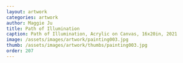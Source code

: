```yaml
---
layout: artwork
categories: artwork
author: Maggie Ju
title: Path of Illumination
caption: Path of Illumination, Acrylic on Canvas, 16x20in, 2021
image: /assets/images/artwork/painting003.jpg
thumb: /assets/images/artwork/thumbs/painting003.jpg
order: 207
---
```

